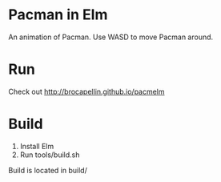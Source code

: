 Pacman in Elm
=============
An animation of Pacman. Use WASD to move Pacman around.

Run
===
Check out http://brocapellin.github.io/pacmelm

Build
=====
1. Install Elm
2. Run tools/build.sh

Build is located in build/
